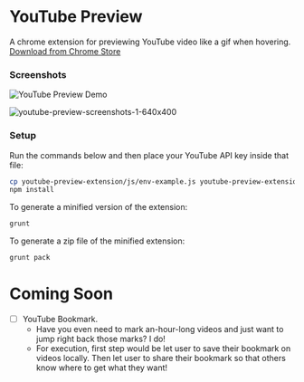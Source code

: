 # YouTube Preview
A chrome extension for previewing YouTube video like a gif when hovering.
[Download from Chrome Store](https://chrome.google.com/webstore/detail/youtube-preview/gbkgikkleehfibaknfmdphhhacjfkdap)

### Screenshots
![YouTube Preview Demo](https://cloud.githubusercontent.com/assets/719938/11446392/23ac7314-9504-11e5-9e93-f97d7e61aedb.gif)

![youtube-preview-screenshots-1-640x400](https://cloud.githubusercontent.com/assets/719938/11464236/919846f8-96fa-11e5-8a8f-69210ddb1982.png)

### Setup
Run the commands below and then place your YouTube API key inside that file:
```bash
cp youtube-preview-extension/js/env-example.js youtube-preview-extension/js/env.js
npm install
```

To generate a minified version of the extension:
```bash
grunt
```

To generate a zip file of the minified extension:
```bash
grunt pack
```

# Coming Soon
- [ ] YouTube Bookmark.
  - Have you even need to mark an-hour-long videos and just want to jump right back those marks? I do!
  - For execution, first step would be let user to save their bookmark on videos locally. Then let user to share their bookmark so that others know where to get what they want!
